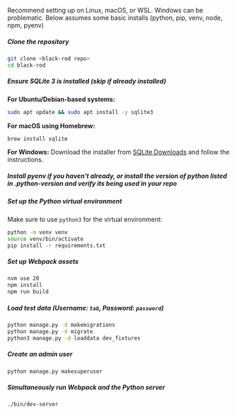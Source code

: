 
Recommend setting up on Linux, macOS, or WSL. Windows can be problematic. Below assumes some basic installs (python, pip, venv, node, npm, pyenv)

##### Clone the repository
```bash
git clone <black-rod repo>
cd black-rod
```

##### Ensure SQLite 3 is installed (skip if already installed)
**For Ubuntu/Debian-based systems:**
```bash
sudo apt update && sudo apt install -y sqlite3
```

**For macOS using Homebrew:**
```bash
brew install sqlite
```

**For Windows:**
Download the installer from [SQLite Downloads](https://www.sqlite.org/download.html) and follow the instructions.

##### Install pyenv if you haven't already, or install the version of python listed in .python-version and verify its being used in your repo

##### Set up the Python virtual environment
Make sure to use `python3` for the virtual environment:
```bash
python -m venv venv
source venv/bin/activate
pip install -r requirements.txt
```

##### Set up Webpack assets
```bash
nvm use 20
npm install
npm run build
```

##### Load test data (Username: `tab`, Password: `password`)
```bash
python manage.py -d makemigrations
python manage.py -d migrate
python3 manage.py -d loaddata dev_fixtures
```

##### Create an admin user
```bash
python manage.py makesuperuser
```

##### Simultaneously run Webpack and the Python server
```bash
./bin/dev-server
```
